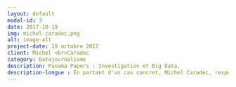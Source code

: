 ```yaml
---
layout: default
modal-id: 3
date: 2017-10-19
img: michel-caradec.png
alt: image-alt
project-date: 19 octobre 2017
client: Michel <br>Caradec
category: Datajournalisme
description: Panama Papers : Investigation et Big Data.
description-longue : En partant d'un cas concret, Michel Caradec, responsable technique chez Cegid et contributeur sur la plateforme Data BZH vous propose de détailler les éléments de l'affaire du point de vue de la donnée.
---
```

